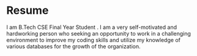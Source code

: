 # Resume
I am B.Tech CSE Final Year Student . I am a very self-motivated and hardworking person who seeking an opportunity to work in a challenging
environment to improve my coding skills and utilize my knowledge of various databases for the growth of the organization.
